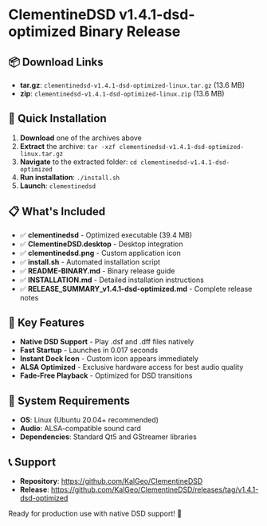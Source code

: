 # ClementineDSD v1.4.1-dsd-optimized Binary Release

## 📦 Download Links

- **tar.gz**: `clementinedsd-v1.4.1-dsd-optimized-linux.tar.gz` (13.6 MB)
- **zip**: `clementinedsd-v1.4.1-dsd-optimized-linux.zip` (13.6 MB)

## 🚀 Quick Installation

1. **Download** one of the archives above
2. **Extract** the archive: `tar -xzf clementinedsd-v1.4.1-dsd-optimized-linux.tar.gz`
3. **Navigate** to the extracted folder: `cd clementinedsd-v1.4.1-dsd-optimized`
4. **Run installation**: `./install.sh`
5. **Launch**: `clementinedsd`

## 📋 What's Included

- ✅ **clementinedsd** - Optimized executable (39.4 MB)
- ✅ **ClementineDSD.desktop** - Desktop integration
- ✅ **clementinedsd.png** - Custom application icon
- ✅ **install.sh** - Automated installation script
- ✅ **README-BINARY.md** - Binary release guide
- ✅ **INSTALLATION.md** - Detailed installation instructions
- ✅ **RELEASE_SUMMARY_v1.4.1-dsd-optimized.md** - Complete release notes

## 🎯 Key Features

- **Native DSD Support** - Play .dsf and .dff files natively
- **Fast Startup** - Launches in 0.017 seconds
- **Instant Dock Icon** - Custom icon appears immediately
- **ALSA Optimized** - Exclusive hardware access for best audio quality
- **Fade-Free Playback** - Optimized for DSD transitions

## 🔧 System Requirements

- **OS**: Linux (Ubuntu 20.04+ recommended)
- **Audio**: ALSA-compatible sound card
- **Dependencies**: Standard Qt5 and GStreamer libraries

## 📞 Support

- **Repository**: https://github.com/KalGeo/ClementineDSD
- **Release**: https://github.com/KalGeo/ClementineDSD/releases/tag/v1.4.1-dsd-optimized

Ready for production use with native DSD support! 🎵
